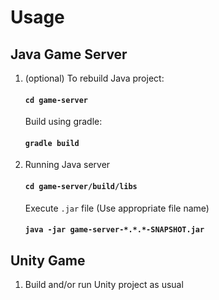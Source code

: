 # Usage

## Java Game Server
1. (optional) To rebuild Java project:
    #### `cd game-server`

    Build using gradle:
    #### `gradle build`

2. Running Java server
   #### `cd game-server/build/libs`

   Execute `.jar` file (Use appropriate file name)
   #### `java -jar game-server-*.*.*-SNAPSHOT.jar`

## Unity Game
1. Build and/or run Unity project as usual